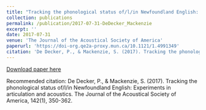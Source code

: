```yaml
---
title: "Tracking the phonological status of/l/in Newfoundland English: Experiments in articulation and acoustics"
collection: publications
permalink: /publication/2017-07-31-DeDecker_Mackenzie
excerpt: ''
date: 2017-07-31
venue: 'The Journal of the Acoustical Society of America'
paperurl: 'https://doi-org.qe2a-proxy.mun.ca/10.1121/1.4991349'
citation: 'De Decker, P., & Mackenzie, S. (2017). Tracking the phonological status of/l/in Newfoundland English: Experiments in articulation and acoustics. The Journal of the Acoustical Society of America, 142(1), 350-362.'
---
```


[Download paper here](https://doi-org.qe2a-proxy.mun.ca/10.1121/1.4991349)

Recommended citation: De Decker, P., & Mackenzie, S. (2017). Tracking the phonological status of/l/in Newfoundland English: Experiments in articulation and acoustics. The Journal of the Acoustical Society of America, 142(1), 350-362.
